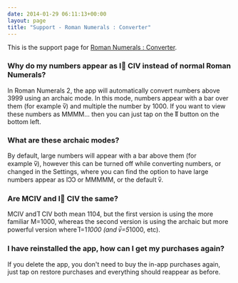 ```yaml
---
date: 2014-01-29 06:11:13+00:00
layout: page
title: "Support - Roman Numerals : Converter"
---
```


This is the support page for [Roman Numerals : Converter](/apps/roman-numerals/).


### Why do my numbers appear as Ⅰ̅ CIV instead of normal Roman Numerals?

In Roman Numerals 2, the app will automatically convert numbers above 3999 using an archaic mode. In this mode, numbers appear with a bar over them (for example v̅) and multiple the number by 1000. If you want to view these numbers as MMMM... then you can just tap on the Ⅱ̅ button on the bottom left.


### What are these archaic modes?

By default, large numbers will appear with a bar above them (for example v̅), however this can be turned off while converting numbers, or changed in the Settings, where you can find the option to have large numbers appear as IↃↃ or MMMMM, or the default v̅.


### Are MCIV and Ⅰ̅ CIV the same?

MCIV and Ⅰ̅ CIV both mean 1104, but the first version is using the more familiar M=1000, whereas the second version is using the archaic but more powerful version where Ⅰ̅=1*1000 (and v̅=5*1000, etc).


### I have reinstalled the app, how can I get my purchases again?

If you delete the app, you don't need to buy the in-app purchases again, just tap on restore purchases and everything should reappear as before.

